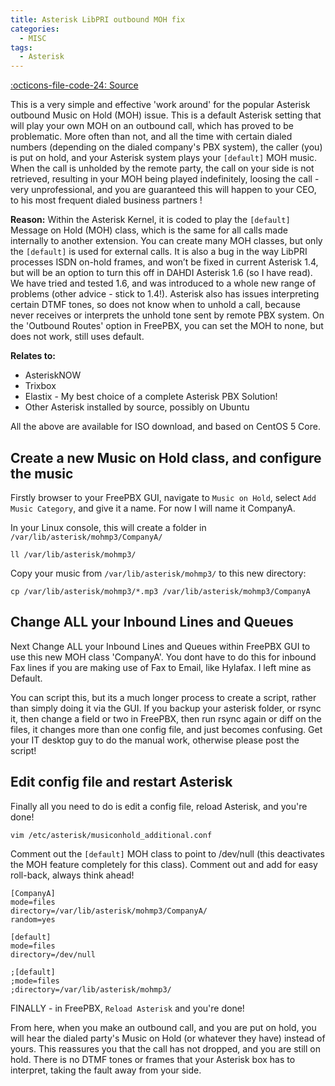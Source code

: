 ```yaml
---
title: Asterisk LibPRI outbound MOH fix
categories:
  - MISC
tags:
  - Asterisk
---
```

[:octicons-file-code-24: Source](https://github.com/georgerushby/how2centos.com/blob/main/docs/asterisk-libpri-outbound-moh-fix.md)

This is a very simple and effective 'work around' for the popular Asterisk outbound Music on Hold (MOH) issue. This is a default Asterisk setting that will play your own MOH on an outbound call, which has proved to be problematic. More often than not, and all the time with certain dialed numbers (depending on the dialed company's PBX system), the caller (you) is put on hold, and your Asterisk system plays your `[default]` MOH music. When the call is unholded by the remote party, the call on your side is not retrieved, resulting in your MOH being played indefinitely, loosing the call - very unprofessional, and you are guaranteed this will happen to your CEO, to his most frequent dialed business partners !

**Reason:** Within the Asterisk Kernel, it is coded to play the `[default]` Message on Hold (MOH) class, which is the same for all calls made internally to another extension. You can create many MOH classes, but only the `[default]` is used for external calls. It is also a bug in the way LibPRI processes ISDN on-hold frames, and won’t be fixed in current Asterisk 1.4, but will be an option to turn this off in DAHDI Asterisk 1.6 (so I have read). We have tried and tested 1.6, and was introduced to a whole new range of problems (other advice - stick to 1.4!). Asterisk also has issues interpreting certain DTMF tones, so does not know when to unhold a call, because never receives or interprets the unhold tone sent by remote PBX system. On the 'Outbound Routes' option in FreePBX, you can set the MOH to none, but does not work, still uses default.

**Relates to:**

* AsteriskNOW
* Trixbox
* Elastix - My best choice of a complete Asterisk PBX Solution!
* Other Asterisk installed by source, possibly on Ubuntu

All the above are available for ISO download, and based on CentOS 5 Core.

## Create a new Music on Hold class, and configure the music

Firstly browser to your FreePBX GUI, navigate to `Music on Hold`, select `Add Music Category`, and give it a name. For now I will name it CompanyA.

In your Linux console, this will create a folder in `/var/lib/asterisk/mohmp3/CompanyA/`

```
ll /var/lib/asterisk/mohmp3/
```

Copy your music from `/var/lib/asterisk/mohmp3/` to this new directory:

```
cp /var/lib/asterisk/mohmp3/*.mp3 /var/lib/asterisk/mohmp3/CompanyA
```

## Change ALL your Inbound Lines and Queues

Next Change ALL your Inbound Lines and Queues within FreePBX GUI to use this new MOH class 'CompanyA'. You dont have to do this for inbound Fax lines if you are making use of Fax to Email, like Hylafax. I left mine as Default.

You can script this, but its a much longer process to create a script, rather than simply doing it via the GUI. If you backup your asterisk folder, or rsync it, then change a field or two in FreePBX, then run rsync again or diff on the files, it changes more than one config file, and just becomes confusing. Get your IT desktop guy to do the manual work, otherwise please post the script!

## Edit config file and restart Asterisk

Finally all you need to do is edit a config file, reload Asterisk, and you're done!

```
vim /etc/asterisk/musiconhold_additional.conf
```

Comment out the `[default]` MOH class to point to /dev/null (this deactivates the MOH feature completely for this class). Comment out and add for easy roll-back, always think ahead!

```
[CompanyA]
mode=files
directory=/var/lib/asterisk/mohmp3/CompanyA/
random=yes

[default]
mode=files
directory=/dev/null

;[default]
;mode=files
;directory=/var/lib/asterisk/mohmp3/
```

FINALLY - in FreePBX, `Reload Asterisk` and you're done!

From here, when you make an outbound call, and you are put on hold, you will hear the dialed party's Music on Hold (or whatever they have) instead of yours. This reassures you that the call has not dropped, and you are still on hold. There is no DTMF tones or frames that your Asterisk box has to interpret, taking the fault away from your side.